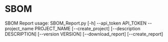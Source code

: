 # SBOM
SBOM Report
usage: SBOM_Report.py [-h] --api_token API_TOKEN --project_name PROJECT_NAME [--create_project]
                      [--description DESCRIPTION] [--version VERSION] [--download_report] [--create_report]
